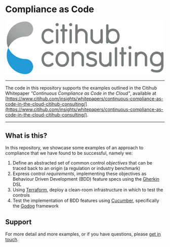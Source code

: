 # Compliance as Code

![Logo](assets/citihub-logo-transparent.png)

----

The code in this repository supports the examples outlined in the Citihub Whitepaper *"Continuous Compliance as Code in the Cloud"*, available at [https://www.citihub.com/insights/whitepapers/continuous-compliance-as-code-in-the-cloud-citihub-consulting/](https://www.citihub.com/insights/whitepapers/continuous-compliance-as-code-in-the-cloud-citihub-consulting/).

----

## What is this?
In this repository, we showcase some examples of an approach to compliance that we have found to be successful, namely we:

1. Define an abstracted set of common control *objectives* that can be traced back to an origin (a regulation or industry benchmark)
1. Express control *requirements*, implementing these objectives as Behaviour Driven Development (BDD) feature specs using the [Gherkin](https://cucumber.io/docs/gherkin/) DSL
1. Using [Terraform](https://www.terraform.io), deploy a clean-room infrastructure in which to test the controls
1. Test the implementation of BDD features using [Cucumber](https://cucumber.io), specifically the [Godog](https://github.com/cucumber/godog) framework


## Support

For more detail and more examples, or if you have questions, please [get in touch](mailto:enquiries@citihub.com).